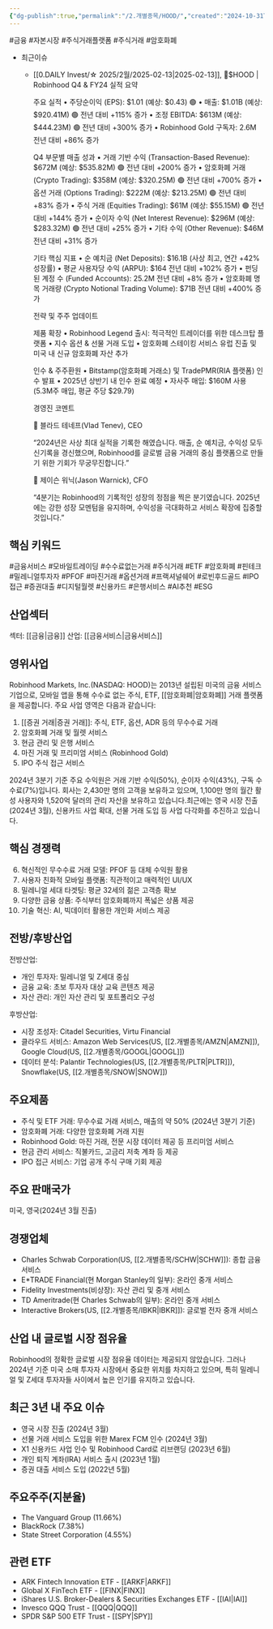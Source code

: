 ```yaml
---
{"dg-publish":true,"permalink":"/2.개별종목/HOOD/","created":"2024-10-31T21:55:46.376+09:00","updated":"2025-06-03T20:05:59.434+09:00"}
---
```


#금융 #자본시장 #주식거래플랫폼 #주식거래 #암호화폐 


- 최근이슈
	- [[0.DAILY Invest/☆ 2025/2월/2025-02-13\|2025-02-13]], 🤩$HOOD | Robinhood Q4 & FY24 실적 요약
	  
		주요 실적
		 • 주당순이익 (EPS): $1.01 (예상: $0.43) 🟢
		 • 매출: $1.01B (예상: $920.41M) 🟢 전년 대비 +115% 증가
		 • 조정 EBITDA: $613M (예상: $444.23M) 🟢 전년 대비 +300% 증가
		 • Robinhood Gold 구독자: 2.6M 전년 대비 +86% 증가
		
		Q4 부문별 매출 성과
		 • 거래 기반 수익 (Transaction-Based Revenue): $672M (예상: $535.82M) 🟢 전년 대비 +200% 증가
		 • 암호화폐 거래 (Crypto Trading): $358M (예상: $320.25M) 🟢 전년 대비 +700% 증가
		 • 옵션 거래 (Options Trading): $222M (예상: $213.25M) 🟢 전년 대비 +83% 증가
		 • 주식 거래 (Equities Trading): $61M (예상: $55.15M) 🟢 전년 대비 +144% 증가
		 • 순이자 수익 (Net Interest Revenue): $296M (예상: $283.32M) 🟢 전년 대비 +25% 증가
		 • 기타 수익 (Other Revenue): $46M 전년 대비 +31% 증가
		
		기타 핵심 지표
		 • 순 예치금 (Net Deposits): $16.1B (사상 최고, 연간 +42% 성장률)
		 • 평균 사용자당 수익 (ARPU): $164 전년 대비 +102% 증가
		 • 펀딩된 계정 수 (Funded Accounts): 25.2M 전년 대비 +8% 증가
		 • 암호화폐 명목 거래량 (Crypto Notional Trading Volume): $71B 전년 대비 +400% 증가
		
		전략 및 주주 업데이트
		
		제품 확장
		 • Robinhood Legend 출시: 적극적인 트레이더를 위한 데스크탑 플랫폼
		 • 지수 옵션 & 선물 거래 도입
		 • 암호화폐 스테이킹 서비스 유럽 진출 및 미국 내 신규 암호화폐 자산 추가
		
		인수 & 주주환원
		 • Bitstamp(암호화폐 거래소) 및 TradePMR(RIA 플랫폼) 인수 발표
		 • 2025년 상반기 내 인수 완료 예정
		 • 자사주 매입: $160M 사용 (5.3M주 매입, 평균 주당 $29.79)
		
		경영진 코멘트
		
		🔸 블라드 테네프(Vlad Tenev), CEO
		
		 “2024년은 사상 최대 실적을 기록한 해였습니다. 매출, 순 예치금, 수익성 모두 신기록을 경신했으며, Robinhood를 글로벌 금융 거래의 중심 플랫폼으로 만들기 위한 기회가 무궁무진합니다.”
		
		🔸 제이슨 워닉(Jason Warnick), CFO
		
		 “4분기는 Robinhood의 기록적인 성장의 정점을 찍은 분기였습니다. 2025년에는 강한 성장 모멘텀을 유지하며, 수익성을 극대화하고 서비스 확장에 집중할 것입니다.”

## 핵심 키워드

#금융서비스 #모바일트레이딩 #수수료없는거래 #주식거래 #ETF #암호화폐 #핀테크 #밀레니얼투자자 #PFOF #마진거래 #옵션거래 #프랙셔널쉐어 #로빈후드골드 #IPO접근 #증권대출 #디지털월렛 #신용카드 #은행서비스 #AI추천 #ESG

## 산업섹터

섹터: [[금융\|금융]]
산업: [[금융서비스\|금융서비스]]

## 영위사업

Robinhood Markets, Inc.(NASDAQ: HOOD)는 2013년 설립된 미국의 금융 서비스 기업으로, 모바일 앱을 통해 수수료 없는 주식, ETF, [[암호화폐\|암호화폐]] 거래 플랫폼을 제공합니다. 주요 사업 영역은 다음과 같습니다:

1. [[증권 거래\|증권 거래]]: 주식, ETF, 옵션, ADR 등의 무수수료 거래
2. 암호화폐 거래 및 월렛 서비스
3. 현금 관리 및 은행 서비스
4. 마진 거래 및 프리미엄 서비스 (Robinhood Gold)
5. IPO 주식 접근 서비스

2024년 3분기 기준 주요 수익원은 거래 기반 수익(50%), 순이자 수익(43%), 구독 수수료(7%)입니다. 회사는 2,430만 명의 고객을 보유하고 있으며, 1,100만 명의 월간 활성 사용자와 1,520억 달러의 관리 자산을 보유하고 있습니다.최근에는 영국 시장 진출(2024년 3월), 신용카드 사업 확대, 선물 거래 도입 등 사업 다각화를 추진하고 있습니다.

## 핵심 경쟁력

6. 혁신적인 무수수료 거래 모델: PFOF 등 대체 수익원 활용
7. 사용자 친화적 모바일 플랫폼: 직관적이고 매력적인 UI/UX
8. 밀레니얼 세대 타겟팅: 평균 32세의 젊은 고객층 확보
9. 다양한 금융 상품: 주식부터 암호화폐까지 폭넓은 상품 제공
10. 기술 혁신: AI, 빅데이터 활용한 개인화 서비스 제공

## 전방/후방산업

전방산업:

- 개인 투자자: 밀레니얼 및 Z세대 중심
- 금융 교육: 초보 투자자 대상 교육 콘텐츠 제공
- 자산 관리: 개인 자산 관리 및 포트폴리오 구성

후방산업:

- 시장 조성자: Citadel Securities, Virtu Financial
- 클라우드 서비스: Amazon Web Services(US, [[2.개별종목/AMZN\|AMZN]]), Google Cloud(US, [[2.개별종목/GOOGL\|GOOGL]])
- 데이터 분석: Palantir Technologies(US, [[2.개별종목/PLTR\|PLTR]]), Snowflake(US, [[2.개별종목/SNOW\|SNOW]])

## 주요제품

- 주식 및 ETF 거래: 무수수료 거래 서비스, 매출의 약 50% (2024년 3분기 기준)
- 암호화폐 거래: 다양한 암호화폐 거래 지원
- Robinhood Gold: 마진 거래, 전문 시장 데이터 제공 등 프리미엄 서비스
- 현금 관리 서비스: 직불카드, 고금리 저축 계좌 등 제공
- IPO 접근 서비스: 기업 공개 주식 구매 기회 제공

## 주요 판매국가

미국, 영국(2024년 3월 진출)

## 경쟁업체

- Charles Schwab Corporation(US, [[2.개별종목/SCHW\|SCHW]]): 종합 금융 서비스
- E*TRADE Financial(현 Morgan Stanley의 일부): 온라인 중개 서비스
- Fidelity Investments(비상장): 자산 관리 및 중개 서비스
- TD Ameritrade(현 Charles Schwab의 일부): 온라인 중개 서비스
- Interactive Brokers(US, [[2.개별종목/IBKR\|IBKR]]): 글로벌 전자 중개 서비스

## 산업 내 글로벌 시장 점유율

Robinhood의 정확한 글로벌 시장 점유율 데이터는 제공되지 않았습니다. 그러나 2024년 기준 미국 소매 투자자 시장에서 중요한 위치를 차지하고 있으며, 특히 밀레니얼 및 Z세대 투자자들 사이에서 높은 인기를 유지하고 있습니다.

## 최근 3년 내 주요 이슈

- 영국 시장 진출 (2024년 3월)
- 선물 거래 서비스 도입을 위한 Marex FCM 인수 (2024년 3월)
- X1 신용카드 사업 인수 및 Robinhood Card로 리브랜딩 (2023년 6월)
- 개인 퇴직 계좌(IRA) 서비스 출시 (2023년 1월)
- 증권 대출 서비스 도입 (2022년 5월)

## 주요주주(지분율)

- The Vanguard Group (11.66%)
- BlackRock (7.38%)
- State Street Corporation (4.55%)

## 관련 ETF

- ARK Fintech Innovation ETF - [[ARKF\|ARKF]]
- Global X FinTech ETF - [[FINX\|FINX]]
- iShares U.S. Broker-Dealers & Securities Exchanges ETF - [[IAI\|IAI]]
- Invesco QQQ Trust - [[QQQ\|QQQ]]
- SPDR S&P 500 ETF Trust - [[SPY\|SPY]]